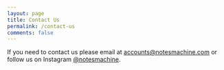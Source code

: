 ```yaml
---
layout: page
title: Contact Us
permalink: /contact-us
comments: false
---
```

<p>If you need to contact us please email at <a href="mailto:accounts@notesmachine.com">accounts@notesmachine.com</a> or follow us on Instagram <a href="href="https://www.instagram.com/notesmachine/" target="_blank">@notesmachine</a>.</p>
